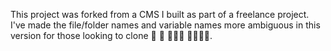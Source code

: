 This project was forked from a CMS I built as part of a freelance project. I've made the file/folder names and variable names more ambiguous in this version for those looking to clone 🚶 👬 👨‍👦‍👦  👨‍👨‍👦‍👦.